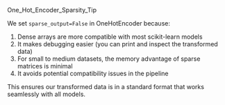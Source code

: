 One_Hot_Encoder_Sparsity_Tip

We set `sparse_output=False` in OneHotEncoder because:

1. Dense arrays are more compatible with most scikit-learn models
2. It makes debugging easier (you can print and inspect the transformed data)
3. For small to medium datasets, the memory advantage of sparse matrices is minimal
4. It avoids potential compatibility issues in the pipeline

This ensures our transformed data is in a standard format that works seamlessly with all models.
